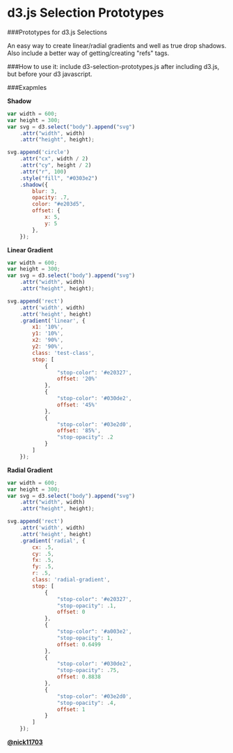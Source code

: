 d3.js Selection Prototypes
=======================

###Prototypes for d3.js Selections

An easy way to create linear/radial gradients and well as true drop shadows. Also include a better way of getting/creating "refs" tags.

###How to use it:
include d3-selection-prototypes.js after including d3.js, but before your d3 javascript.

###Exapmles

**Shadow**
```js
var width = 600;
var height = 300;
var svg = d3.select("body").append("svg")
	.attr("width", width)
	.attr("height", height);

svg.append('circle')
	.attr("cx", width / 2)
	.attr("cy", height / 2)
	.attr("r", 100)
	.style("fill", "#0303e2")
	.shadow({
		blur: 3,
		opacity: .7,
		color: "#e203d5",
		offset: {
			x: 5,
			y: 5						
		},
	});
```

**Linear Gradient**
```js
var width = 600;
var height = 300;
var svg = d3.select("body").append("svg")
	.attr("width", width)
	.attr("height", height);

svg.append('rect')
	.attr('width', width)
	.attr('height', height)
	.gradient('linear', {
		x1: '10%',
		y1: '10%',
		x2: '90%',
		y2: '90%',
		class: 'test-class',
		stop: [
			{
				"stop-color": '#e20327',
				offset: '20%'
			},
			{
				"stop-color": '#030de2',
				offset: '45%'
			},
			{
				"stop-color": '#03e2d0',
				offset: '85%',
				"stop-opacity": .2
			}
		]
	});
```

**Radial Gradient**
```js
var width = 600;
var height = 300;
var svg = d3.select("body").append("svg")
	.attr("width", width)
	.attr("height", height);

svg.append('rect')
	.attr('width', width)
	.attr('height', height)
	.gradient('radial', {
		cx: .5,
		cy: .5,
		fx: .5,
		fy: .5,
		r: .5,
		class: 'radial-gradient',
		stop: [
			{
				"stop-color": '#e20327',
				"stop-opacity": .1,
				offset: 0				
			},
			{
				"stop-color": '#a003e2',
				"stop-opacity": 1,
				offset: 0.6499				
			},
			{
				"stop-color": '#030de2',
				"stop-opacity": .75,
				offset: 0.8838				
			},
			{
				"stop-color": '#03e2d0',
				"stop-opacity": .4,
				offset: 1				
			}
		]
	});
```

[**@nick11703**](https://github.com/nick11703/)

